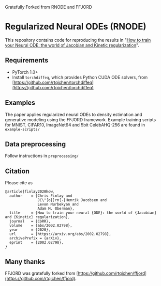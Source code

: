 Gratefully Forked from RNODE and FFJORD


# Regularized Neural ODEs (RNODE)
This repository contains code for reproducing the results in "[How to train your Neural ODE: the world of Jacobian and Kinetic regularization](https://arxiv.org/abs/2002.02798)".

## Requirements
- PyTorch 1.0+
- Install `torchdiffeq`, which provides Python CUDA ODE solvers, from [https://github.com/rtqichen/torchdiffeq](https://github.com/rtqichen/torchdiffeq)

## Examples
The paper applies regularized neural ODEs to density estimation and generative modeling using the FFJORD framework. Example training scripts for MNIST, CIFAR10, ImageNet64 and 5bit CelebAHQ-256 are found in `example-scripts/`

## Data preprocessing
Follow instructions in `preprocessing/`

## Citation
Please cite as
```
@article{finlay2020how,
  author    = {Chris Finlay and
               J{\"{o}}rn{-}Henrik Jacobsen and
               Levon Nurbekyan and
               Adam M. Oberman},
  title     = {How to train your neural {ODE}: the world of {Jacobian} and {Kinetic} regularization},
  journal   = {CoRR},
  volume    = {abs/2002.02798},
  year      = {2020},
  url       = {https://arxiv.org/abs/2002.02798},
  archivePrefix = {arXiv},
  eprint    = {2002.02798},
}
```


## Many thanks
FFJORD was gratefully forked from
[https://github.com/rtqichen/ffjord](https://github.com/rtqichen/ffjord).
